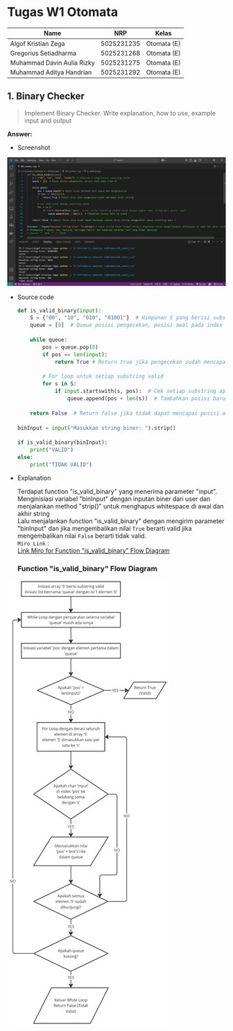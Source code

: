 # Tugas W1 Otomata
| Name           | NRP        | Kelas     |
| ---            | ---        | ----------|
| Algof Kristian Zega | 5025231235 | Otomata (E) |
| Gregorius Setiadharma | 5025231268 | Otomata (E) |
| Muhammad Davin Aulia Rizky | 5025231275 | Otomata (E) |
| Muhammad Aditya Handrian | 5025231292 | Otomata (E) |

## 1. Binary Checker

> Implement Binary Checker. Write explanation, how to use, example input and output

**Answer:**

- Screenshot

![contoh-input-output](./assets/Nomor_1_contoh_input_output.png)

- Source code

    ```py
    def is_valid_binary(input):
        S = {"00", "10", "010", "01001"}  # Himpunan S yang berisi substring valid
        queue = [0]  # Queue posisi pengecekan, posisi awal pada index 0
        
        while queue:
            pos = queue.pop(0)
            if pos == len(input):
                return True # Return true jika pengecekan sudah mencapai akhir string
            
            # For loop untuk setiap substring valid
            for s in S:
                if input.startswith(s, pos):  # Cek setiap substring apakah cocok dengan bagian awal string dari posisi 'pos'
                    queue.append(pos + len(s))  # Tambahkan posisi baru ke queue
        
        return False  # Return false jika tidak dapat mencapai posisi akhir string menggunakan semua substring dari S

    binInput = input("Masukkan string biner: ").strip()

    if is_valid_binary(binInput):
        print("VALID")
    else:
        print("TIDAK VALID")
    ```

- Explanation

    Terdapat function "is_valid_binary" yang menerima parameter "input". <br>
    Menginisiasi variabel "binInput" dengan inputan biner dari user dan menjalankan method "strip()" untuk menghapus whitespace di awal dan akhir string <br>
    Lalu menjalankan function "is_valid_binary" dengan mengirim parameter "binInput" dan jika mengembalikan nilai `True` berarti valid jika mengembalikan nilai `False` berarti tidak valid. <br>
    `Miro Link` : <br>
    [Link Miro for Function "is_valid_binary" Flow Diagram](https://miro.com/app/board/uXjVIXEwcaY=/?share_link_id=138214322819)
    ### Function "is_valid_binary" Flow Diagram

![function-is_valid_binary-flow-diagram](./assets/Nomor_1_Function_Flow_Diagram.jpg)